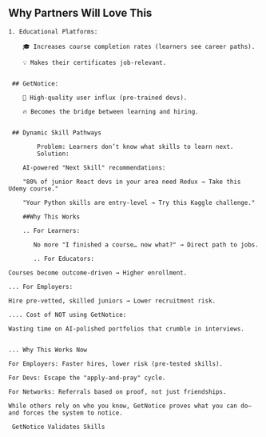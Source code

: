 ## Why Partners Will Love This

    1. Educational Platforms:

        🎓 Increases course completion rates (learners see career paths).

        💡 Makes their certificates job-relevant.
    

     ## GetNotice:

        🚀 High-quality user influx (pre-trained devs).

        🔥 Becomes the bridge between learning and hiring.


     ## Dynamic Skill Pathways

            Problem: Learners don’t know what skills to learn next.
            Solution:

        AI-powered "Next Skill" recommendations:

        "80% of junior React devs in your area need Redux → Take this Udemy course."

        "Your Python skills are entry-level → Try this Kaggle challenge."

        ##Why This Works

        .. For Learners:

           No more "I finished a course… now what?" → Direct path to jobs.

           .. For Educators:

    Courses become outcome-driven → Higher enrollment.

    ... For Employers:

    Hire pre-vetted, skilled juniors → Lower recruitment risk.

    .... Cost of NOT using GetNotice:

    Wasting time on AI-polished portfolios that crumble in interviews.


    ... Why This Works Now

    For Employers: Faster hires, lower risk (pre-tested skills).

    For Devs: Escape the "apply-and-pray" cycle.

    For Networks: Referrals based on proof, not just friendships.

    While others rely on who you know, GetNotice proves what you can do—and forces the system to notice.
    
     GetNotice Validates Skills
